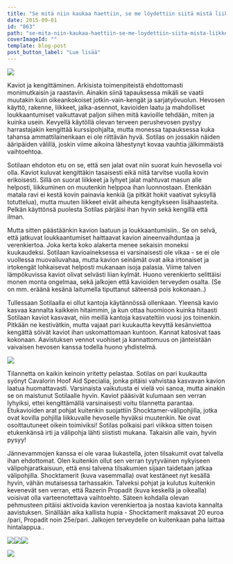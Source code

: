 ```yaml
---
title: "Se mitä niin kaukaa haettiin, se me löydettiin siitä mistä liikkeelle lähdettiin."
date: 2015-09-01
id: "863"
path: "se-mita-niin-kaukaa-haettiin-se-me-loydettiin-siita-mista-liikkeelle-lahdettiin"
coverImageId: ""
template: blog-post
post_button_label: "Lue lisää"
---
```


[![](/images/kaviot3.jpg)](http://4.bp.blogspot.com/-Bb1OXtpIIo4/VeXOW2y_6eI/AAAAAAAAJ94/BozK4odsxRY/s1600/kaviot3.jpg)

Kaviot ja kengittäminen. Arkisista toimenpiteistä ehdottomasti monimutkaisin ja raastavin. Ainakin siinä tapauksessa mikäli se vaatii muutakin kuin oikeankokoiset jotkin-vain-kengät ja sarjatyövuolun. Hevosen käyttö, rakenne, liikkeet, jalka-asennot, kavioiden laatu ja mahdolliset loukkaantumiset vaikuttavat paljon siihen mitä kavioille tehdään, miten ja kuinka usein. Kevyellä käytöllä olevan terveen perushevosen pystyy harrastajakin kengittää kurssipohjalta, mutta monessa tapauksessa kuka tahansa ammattilainenkaan ei ole riittävän hyvä. Sotilas on jossakin näiden ääripäiden välillä, joskin viime aikoina lähestynyt kovaa vauhtia jälkimmäistä vaihtoehtoa.

Sotilaan ehdoton etu on se, että sen jalat ovat niin suorat kuin hevosella voi olla. Kaviot kuluvat kengittäkin tasaisesti eikä niitä tarvitse vuolla kovin erikoisesti. Sillä on suorat liikkeet ja lyhyet jalat mahtuvat masun alle helposti, liikkuminen on muutenkin helppoa ihan luonnostaan. Etenkään matala ravi ei kestä kovin painavia kenkiä (ja pitkät hokit vaativat syksyllä totuttelua), mutta muuten liikkeet eivät aiheuta kengitykseen lisähaasteita. Pelkän käyttönsä puolesta Sotilas pärjäisi ihan hyvin sekä kengillä että ilman.

Mutta sitten päästäänkin kavion laatuun ja loukkaantumisiin.. Se on selvä, että jatkuvat loukkaantumiset haittaavat kavion aineenvaihduntaa ja verenkiertoa. Joka kerta koko alakerta menee sekaisin moneksi kuukaudeksi. Sotilaan kavioaineksessa ei varsinaisesti ole vikaa - se ei ole vuollessa muovailuvahaa, mutta kavion seinämät ovat aika irtonaiset ja irtokengät lohkaisevat helposti mukanaan isoja palasia. Viime talven lämpökuvissa kaviot olivat selvästi liian kylmät. Huono verenkierto selittäisi monen monta ongelmaa, sekä jalkojen että kavioiden terveyden osalta. (Se on mm. eräänä kesänä laitumella tiputtanut säteensä pois kokonaan..)

Tullessaan Sotilaalla ei ollut kantoja käytännössä ollenkaan. Yleensä kavio kasvaa kannalta kaikkein hitaimmin, ja kun ottaa huomioon kuinka hitaasti Sotilaan kaviot kasvavat, niin meillä kantoja kasvateltiin vuosi jos toinenkin. Pitkään ne kestivätkin, mutta vajaat pari kuukautta kevyttä kesänviettoa kengättä söivät kaviot ihan uskomattomaan kuntoon. Kannat katosivat taas kokonaan. Aavistuksen vennot vuohiset ja kannattomuus on jänteistään vaivaisen hevosen kanssa todella huono yhdistelmä.

[![](/images/IMG_9761_.jpg)](http://3.bp.blogspot.com/-WFiQZgo-S-8/VeXOUXi3C6I/AAAAAAAAJ9k/Vhg_l4VPn2E/s1600/IMG_9761_.jpg)

Tilannetta on kaikin keinoin yritetty pelastaa. Sotilas on pari kuukautta syönyt Cavalorin Hoof Aid Specialia, jonka pitäisi vahvistaa kasvavan kavion laatua huomattavasti. Varsinaista vaikutusta ei vielä voi sanoa, mutta ainakin se on maistunut Sotilaalle hyvin. Kaviot pääsivät kulumaan sen verran lyhyiksi, ettei kengittämällä varsinaisesti voitu tilannetta parantaa. Etukavioiden arat pohjat kuitenkin suojattiin Shocktamer-välipohjilla, jotka ovat kovilla pohjilla liikkuvalle hevoselle hyväksi muutenkin. Ne ovat osoittautuneet oikein toimiviksi! Sotilas polkaisi pari viikkoa sitten toisen etukenkänsä irti ja välipohja lähti siististi mukana. Takaisin alle vain, hyvin pysyy!

Jännevammojen kanssa ei ole varaa liukastella, joten tilsakumit ovat talvella ihan ehdottomat. Olen kuitenkin ollut sen verran tyytyväinen nykyiseen välipohjaratkaisuun, että ensi talvena tilsakumien sijaan taidetaan jatkaa välipohjilla. Shocktamerit (kuva vasemmalla) ovat kestäneet nyt kesällä hyvin, vähän mutaisessa tarhassakin. Talveksi pohjat ja kulutus kuitenkin kevenevät sen verran, että Razerin Propadit (kuva keskellä ja oikealla) voisivat olla varteenotettava vaihtoehto. Säteen kohdalla olevan pehmusteen pitäisi aktivoida kavion verenkiertoa ja nostaa kaviota kannalta aavistuksen. Sinällään aika kallista hupia - Shocktamerit maksavat 20 euroa /pari, Propadit noin 25e/pari. Jalkojen terveydelle on kuitenkaan paha laittaa hintalappua..

[![](/images/Image1.jpg)](http://4.bp.blogspot.com/-PvJY2WKK1bY/VeXQDssIgnI/AAAAAAAAJ-k/YnI6MdeuakY/s1600/Image1.jpg)[![](/images/propad.jpg)](http://1.bp.blogspot.com/-iTAd-AMmFSU/VeXQDmzVtnI/AAAAAAAAJ-g/OvXJQnTn2yc/s1600/propad.jpg)[![](/images/images.jpg)](http://1.bp.blogspot.com/--UOYjwJFRCs/VeXQDi5OsHI/AAAAAAAAJ-Y/kQ6LaghU2Ro/s1600/images.jpg)

[![](/images/IMG_9712_.jpg)](http://3.bp.blogspot.com/-PkYvabOnbWg/VeXOUR-jeTI/AAAAAAAAJ9s/1pyXTyfzDjk/s1600/IMG_9712_.jpg)
